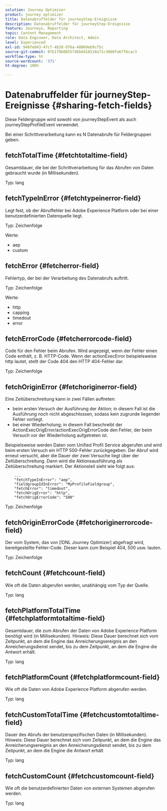 ```yaml
---
solution: Journey Optimizer
product: journey optimizer
title: Datenabruffelder für journeyStep-Ereignisse
description: Datenabruffelder für journeyStep-Ereignisse
feature: Journeys, Reporting
topic: Content Management
role: Data Engineer, Data Architect, Admin
level: Experienced
exl-id: 948fe843-47cf-4b20-976a-48069eb9cf5c
source-git-commit: 07b1f9b885574bb6418310a71c3060fa67f6cac3
workflow-type: ht
source-wordcount: '371'
ht-degree: 100%

---
```


# Datenabruffelder für journeyStep-Ereignisse {#sharing-fetch-fields}

Diese Feldergruppe wird sowohl von journeyStepEvent als auch journeyStepProfileEvent verwendet.

Bei einer Schrittverarbeitung kann es N Datenabrufe für Feldergruppen geben.

## fetchTotalTime {#fetchtotaltime-field}

Gesamtdauer, die bei der Schrittverarbeitung für das Abrufen von Daten gebraucht wurde (in Millisekunden).

Typ: lang

## fetchTypeInError {#fetchtypeinerror-field}

Legt fest, ob der Abruffehler bei Adobe Experience Platform oder bei einer benutzerdefinierten Datenquelle liegt.

Typ: Zeichenfolge

Werte:
* aep
* custom

## fetchError {#fetcherror-field}

Fehlertyp, der bei der Verarbeitung des Datenabrufs auftritt.

Typ: Zeichenfolge

Werte:
* http
* capping
* timedout
* error

## fetchErrorCode {#fetcherrorcode-field}

Code für den Fehler beim Abrufen. Wird angezeigt, wenn der Fehler einen Code enthält, z. B. HTTP-Code. Wenn der actionExecError beispielsweise http lautet, stellt der Code 404 den HTTP 404-Fehler dar.

Typ: Zeichenfolge

## fetchOriginError {#fetchoriginerror-field}

Eine Zeitüberschreitung kann in zwei Fällen auftreten:

* beim ersten Versuch der Ausführung der Aktion; in diesem Fall ist die Ausführung noch nicht abgeschlossen, sodass kein zugrunde liegender Fehler vorliegt.
* bei einer Wiederholung; in diesem Fall beschreibt der ActionExecOrigError/actionExecOrigErrorCode den Fehler, der beim Versuch vor der Wiederholung aufgetreten ist.

Beispielsweise werden Daten vom Unified Profil Service abgerufen und wird beim ersten Versuch ein HTTP 500-Fehler zurückgegeben. Der Abruf wird erneut versucht, aber die Dauer der zwei Versuche liegt über der Zeitüberschreitung. Dann wird die Aktionsausführung als Zeitüberschreitung markiert. Der Aktionsteil sieht wie folgt aus:

```
    ...
    "fetchTypeInError": "aep",
    "fieldgroupIdInError": "MyProfileFieldgroup",
    "fetchError": "timedout",
    "fetchOrigError": "http",
    "fetchOrigErrorCode": "500"
```

Typ: Zeichenfolge

## fetchOriginErrorCode {#fetchoriginerrorcode-field}

Der vom System, das von [!DNL Journey Optimizer] abgefragt wird, bereitgestellte Fehler-Code. Dieser kann zum Beispiel 404, 500 usw. lauten.

Typ: Zeichenfolge

## fetchCount {#fetchcount-field}

Wie oft die Daten abgerufen werden, unabhängig vom Typ der Quelle.

Typ: lang

## fetchPlatformTotalTime {#fetchplatformtotaltime-field}

Gesamtdauer, die zum Abrufen der Daten von Adobe Experience Platform benötigt wird (in Millisekunden). Hinweis: Diese Dauer berechnet sich vom Zeitpunkt, an dem die Engine das Anreicherungsereignis an den Anreicherungsdienst sendet, bis zu dem Zeitpunkt, an dem die Engine die Antwort erhält.

Typ: lang

## fetchPlatformCount {#fetchplatformcount-field}

Wie oft die Daten von Adobe Experience Platform abgerufen werden.

Typ: lang

## fetchCustomTotalTime {#fetchcustomtotaltime-field}

Dauer des Abrufs der benutzerspezifischen Daten (in Millisekunden). Hinweis: Diese Dauer berechnet sich vom Zeitpunkt, an dem die Engine das Anreicherungsereignis an den Anreicherungsdienst sendet, bis zu dem Zeitpunkt, an dem die Engine die Antwort erhält

Typ: lang

## fetchCustomCount {#fetchcustomcount-field}

Wie oft die benutzerdefinierten Daten von externen Systemen abgerufen werden.

Typ: lang
